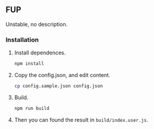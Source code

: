 FUP
----
Unstable, no description.

### Installation
1. Install dependences.
    ```bash
    npm install
    ```
2. Copy the config.json, and edit content.
    ```bash
    cp config.sample.json config.json
    ```
3. Build.
    ```bash
    npm run build
    ```
4. Then you can found the result in `build/index.user.js`.